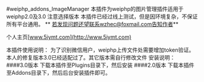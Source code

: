 #weiphp_addons_ImageManager
本插件为weiphp的图片管理插件适用于weiphp2.0及3.0 注意选择版本
本插件已经过线上测试，但是因环境复杂，不保证所有平台通用。
** 若发现问题还望联系wzhec@foxmail.com告知作者**

个人主页[www.5iymt.com](http://www.5iymt.com)

本插件使用说明：
为了识别微信用户，weiphp上传文件处需要增加token验证。
本人的修复版本3.0已经适配过了。其它版本需自行修改文件
安装说明：
####3.0版本
下载本插件至Plugins目录下，然后安装
####2.0版本
下载本插件至Addons目录下，然后后台安装插件即可。

